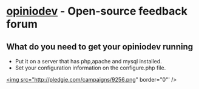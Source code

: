 [opiniodev](http://ajaxmasters.com/) - Open-source feedback forum
================================

What do you need to get your opiniodev running
---------------------------------------
* Put it on a server that has php,apache and mysql installed.
* Set your configuration information on the configure.php file.

<a href="http://www.pledgie.com/campaigns/9256"><img src="http://pledgie.com/campaigns/9256.png" border="0"' /></a>